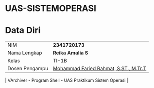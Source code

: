 # UAS-SISTEMOPERASI
# Data Diri

|  |  |
|--|--|
| NIM | **2341720173** |
| Nama Lengkap | **Reika Amalia S** |
| Kelas | TI-1B |
| Dosen Pengampu | [Mohammad Faried Rahmat, S.ST., M.Tr.T](https://github.com/mrhmt80) |


| VArchiver - Program Shell - UAS Praktikum Sistem Operasi |

